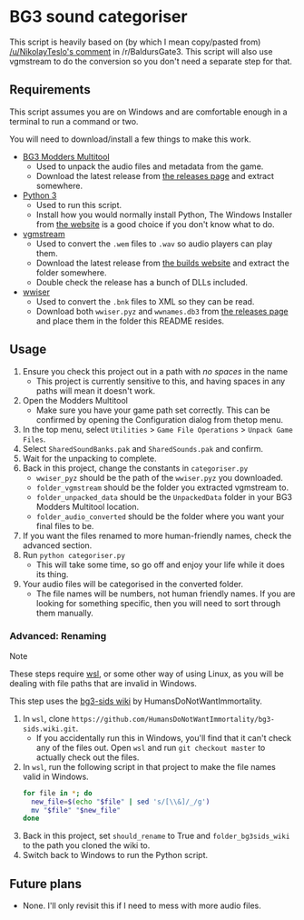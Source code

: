 # BG3 sound categoriser

This script is heavily based on (by which I mean copy/pasted from) [/u/NikolayTeslo's comment](https://www.reddit.com/r/BaldursGate3/comments/14eipmt/comment/k16mtq7/) in /r/BaldursGate3. This script will also use vgmstream to do the conversion so you don't need a separate step for that.

## Requirements

This script assumes you are on Windows and are comfortable enough in a terminal to run a command or two.

You will need to download/install a few things to make this work.

- [BG3 Modders Multitool](https://github.com/ShinyHobo/BG3-Modders-Multitool)
  - Used to unpack the audio files and metadata from the game.
  - Download the latest release from [the releases page](https://github.com/ShinyHobo/BG3-Modders-Multitool/releases) and extract somewhere.
- [Python 3](https://www.python.org/)
  - Used to run this script.
  - Install how you would normally install Python, The Windows Installer from [the website](https://www.python.org/downloads/) is a good choice if you don't know what to do.
- [vgmstream](https://github.com/vgmstream/vgmstream)
  - Used to convert the `.wem` files to `.wav` so audio players can play them.
  - Download the latest release from [the builds website](https://vgmstream.org/) and extract the folder somewhere.
  - Double check the release has a bunch of DLLs included.
- [wwiser](https://github.com/bnnm/wwiser)
  - Used to convert the `.bnk` files to XML so they can be read.
  - Download both `wwiser.pyz` and `wwnames.db3` from [the releases page](https://github.com/bnnm/wwiser/releases) and place them in the folder this README resides.

## Usage

1. Ensure you check this project out in a path with _no spaces_ in the name
   - This project is currently sensitive to this, and having spaces in any paths will mean it doesn't work.
2. Open the Modders Multitool
   - Make sure you have your game path set correctly. This can be confirmed by opening the Configuration dialog from thetop menu.
3. In the top menu, select `Utilities` > `Game File Operations` > `Unpack Game Files`.
4. Select `SharedSoundBanks.pak` and `SharedSounds.pak` and confirm.
5. Wait for the unpacking to complete.
6. Back in this project, change the constants in `categoriser.py`
   - `wwiser_pyz` should be the path of the `wwiser.pyz` you downloaded.
   - `folder_vgmstream` should be the folder you extracted vgmstream to.
   - `folder_unpacked_data` should be the `UnpackedData` folder in your BG3 Modders Multitool location.
   - `folder_audio_converted` should be the folder where you want your final files to be.
7. If you want the files renamed to more human-friendly names, check the advanced section.
8. Run `python categoriser.py`
   - This will take some time, so go off and enjoy your life while it does its thing.
9. Your audio files will be categorised in the converted folder.
   - The file names will be numbers, not human friendly names. If you are looking for something specific, then you will need to sort through them manually.

### Advanced: Renaming

> [!NOTE]
> These steps require [wsl](https://learn.microsoft.com/en-us/windows/wsl/), or some other way of using Linux, as you will be dealing with file paths that are invalid in Windows.

This step uses the [bg3-sids wiki](https://github.com/HumansDoNotWantImmortality/bg3-sids/wiki) by HumansDoNotWantImmortality.

1. In `wsl`, clone `https://github.com/HumansDoNotWantImmortality/bg3-sids.wiki.git`.
   - If you accidentally run this in Windows, you'll find that it can't check any of the files out. Open `wsl` and run `git checkout master` to actually check out the files.
2. In `wsl`, run the following script in that project to make the file names valid in Windows.
   ```sh
   for file in *; do
     new_file=$(echo "$file" | sed 's/[\\&]/_/g')
     mv "$file" "$new_file"
   done
   ```
3. Back in this project, set `should_rename` to True and `folder_bg3sids_wiki` to the path you cloned the wiki to.
4. Switch back to Windows to run the Python script.

## Future plans

- None. I'll only revisit this if I need to mess with more audio files.
